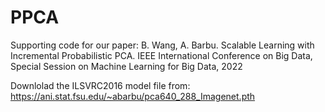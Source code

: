 # PPCA
Supporting code for our paper:
B. Wang, A. Barbu. Scalable Learning with Incremental Probabilistic PCA. 
IEEE International Conference on Big Data, Special Session on Machine Learning for Big Data, 2022

Downlolad the ILSVRC2016 model file from:
https://ani.stat.fsu.edu/~abarbu/pca640_288_Imagenet.pth
